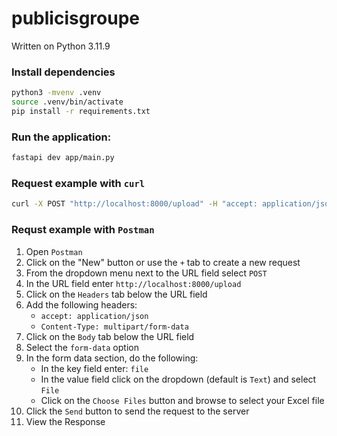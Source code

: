 # publicisgroupe

Written on Python 3.11.9

### Install dependencies

```bash
python3 -mvenv .venv
source .venv/bin/activate
pip install -r requirements.txt
```

### Run the application:

```bash
fastapi dev app/main.py
```

### Request example with `curl`

```bash
curl -X POST "http://localhost:8000/upload" -H "accept: application/json" -H "Content-Type: multipart/form-data" -F "file=@/path/to/your/file.xlsx"
```

### Requst example with `Postman`

1. Open `Postman`
2. Click on the "New" button or use the `+` tab to create a new request
3. From the dropdown menu next to the URL field select `POST`
4. In the URL field enter `http://localhost:8000/upload`
5. Click on the `Headers` tab below the URL field
6. Add the following headers:
    * `accept: application/json`
    * `Content-Type: multipart/form-data`
7. Click on the `Body` tab below the URL field
8. Select the `form-data` option
9. In the form data section, do the following:
    * In the key field enter: `file`
    * In the value field click on the dropdown (default is `Text`) and select `File`
    * Click on the `Choose Files` button and browse to select your Excel file
10. Click the `Send` button to send the request to the server
11. View the Response
